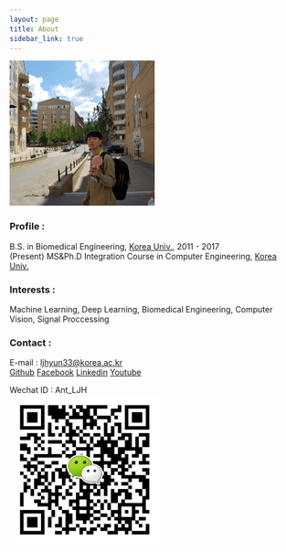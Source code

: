 ```yaml
---
layout: page
title: About
sidebar_link: true
---
```


![profile](assets/img/profile.png)
### Profile :
<p class="message">
  B.S. in Biomedical Engineering, <a href="http://www.korea.ac.kr" target="_blank">Korea Univ.</a>, 2011 - 2017<br>
  (Present) MS&Ph.D Integration Course in Computer Engineering, <a href="http://www.korea.ac.kr" target="_blank">Korea Univ.</a>
</p>

### Interests : 
<p class="message">
  Machine Learning, Deep Learning, Biomedical Engineering, Computer Vision, Signal Proccessing
</p>

### Contact :
E-mail :    ljhyun33@korea.ac.kr<br>
<a href="{{ site.github.repo }}">Github</a>
<a href="{{ site.facebook }}">Facebook</a>
<a href="{{ site.linkedin }}">Linkedin</a>
<a href="{{ site.youtube }}">Youtube</a>

Wechat ID : Ant_LJH<br>
![wechatcode](/assets/img/wechatcode.png)
